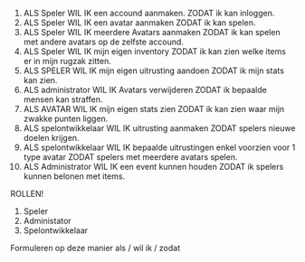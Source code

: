 1. 	ALS Speler WIL IK een accound aanmaken. ZODAT ik kan inloggen.
2. 	ALS Speler WIL IK een avatar aanmaken ZODAT ik kan spelen.
3.	ALS Speler WIL IK meerdere Avatars aanmaken ZODAT ik kan spelen met andere avatars op de zelfste accound.
4.	ALS Speler WIL IK mijn eigen inventory ZODAT ik kan zien welke items er in mijn rugzak zitten.
5.	ALS SPELER WIL IK mijn eigen uitrusting aandoen ZODAT ik mijn stats kan zien.
6.	ALS administrator WIL IK Avatars verwijderen ZODAT ik bepaalde mensen kan straffen.
7.	ALS AVATAR WIL IK mijn eigen stats zien ZODAT ik kan zien waar mijn zwakke punten liggen.
8.	ALS spelontwikkelaar WIL IK  uitrusting aanmaken ZODAT spelers nieuwe doelen  krijgen. 
9. 	ALS spelontwikkelaar WIL IK  bepaalde uitrustingen enkel voorzien voor 1 type avatar ZODAT spelers met meerdere avatars spelen.
10.	ALS Administrator WIL IK een event kunnen houden ZODAT ik spelers kunnen belonen met items.

ROLLEN!
1. Speler
2. Administator
3. Spelontwikkelaar


Formuleren op deze manier
als / wil ik / zodat
